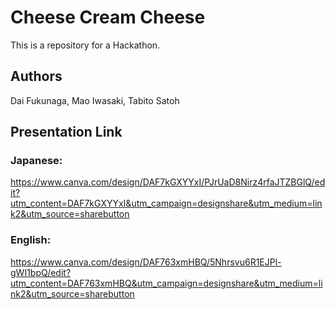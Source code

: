 # Cheese Cream Cheese
This is a repository for a Hackathon.

## Authors
Dai Fukunaga, Mao Iwasaki, Tabito Satoh

## Presentation Link
### Japanese:
https://www.canva.com/design/DAF7kGXYYxI/PJrUaD8Nirz4rfaJTZBGlQ/edit?utm_content=DAF7kGXYYxI&utm_campaign=designshare&utm_medium=link2&utm_source=sharebutton

### English:
https://www.canva.com/design/DAF763xmHBQ/5Nhrsvu6R1EJPl-gWI1bpQ/edit?utm_content=DAF763xmHBQ&utm_campaign=designshare&utm_medium=link2&utm_source=sharebutton
